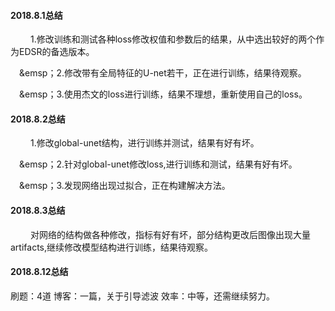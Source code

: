 #### 2018.8.1总结
&emsp;&emsp; 1.修改训练和测试各种loss修改权值和参数后的结果，从中选出较好的两个作为EDSR的备选版本。

&emsp;&emsp；2.修改带有全局特征的U-net若干，正在进行训练，结果待观察。

&emsp;&emsp；3.使用杰文的loss进行训练，结果不理想，重新使用自己的loss。

#### 2018.8.2总结
&emsp;&emsp; 1.修改global-unet结构，进行训练并测试，结果有好有坏。

&emsp;&emsp；2.针对global-unet修改loss,进行训练和测试，结果有好有坏。

&emsp;&emsp；3.发现网络出现过拟合，正在构建解决方法。

#### 2018.8.3总结
&emsp;&emsp; 对网络的结构做各种修改，指标有好有坏，部分结构更改后图像出现大量artifacts,继续修改模型结构进行训练，结果待观察。

#### 2018.8.12总结
刷题：4道
博客：一篇，关于引导滤波
效率：中等，还需继续努力。
